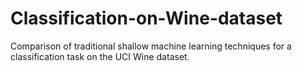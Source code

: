 # Classification-on-Wine-dataset
Comparison of traditional shallow machine learning techniques for a classification task on the UCI Wine dataset.
